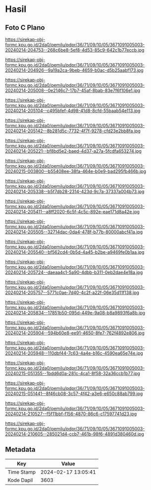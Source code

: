 # Hasil

## Foto C Plano

https://sirekap-obj-formc.kpu.go.id/2da0/pemilu/pdpr/36/71/09/10/05/3671091005003-20240214-204753--268c6be8-5ef8-4d53-85c9-642c1b77eccb.jpg

https://sirekap-obj-formc.kpu.go.id/2da0/pemilu/pdpr/36/71/09/10/05/3671091005003-20240214-204926--9a19a2ca-9beb-4659-b0ac-d5b25aabf173.jpg

https://sirekap-obj-formc.kpu.go.id/2da0/pemilu/pdpr/36/71/09/10/05/3671091005003-20240214-205008--0e2146c7-17b7-45af-8bab-83e7f6f106e1.jpg

https://sirekap-obj-formc.kpu.go.id/2da0/pemilu/pdpr/36/71/09/10/05/3671091005003-20240214-205104--c495bfef-4d98-41d8-8cfd-55baab54e113.jpg

https://sirekap-obj-formc.kpu.go.id/2da0/pemilu/pdpr/36/71/09/10/05/3671091005003-20240214-205142--8b281d5c-7732-4f7f-9278-cfd23e2bb8fa.jpg

https://sirekap-obj-formc.kpu.go.id/2da0/pemilu/pdpr/36/71/09/10/05/3671091005003-20240214-205221--bf8bd5e2-baed-4d37-a27a-5fcdfa653274.jpg

https://sirekap-obj-formc.kpu.go.id/2da0/pemilu/pdpr/36/71/09/10/05/3671091005003-20240215-003800--b55408ee-38fa-464e-b0e9-bad295fb466b.jpg

https://sirekap-obj-formc.kpu.go.id/2da0/pemilu/pdpr/36/71/09/10/05/3671091005003-20240214-205338--b5f7db28-2314-423d-9c7a-37337a004b73.jpg

https://sirekap-obj-formc.kpu.go.id/2da0/pemilu/pdpr/36/71/09/10/05/3671091005003-20240214-205411--a8ff2020-6c5f-4c5c-892e-eae171d8a42e.jpg

https://sirekap-obj-formc.kpu.go.id/2da0/pemilu/pdpr/36/71/09/10/05/3671091005003-20240214-205505--32714dac-0da4-478f-b77b-80000abcf41a.jpg

https://sirekap-obj-formc.kpu.go.id/2da0/pemilu/pdpr/36/71/09/10/05/3671091005003-20240214-205540--bf562cd4-0b5d-4a45-b2be-a9469fe0b1aa.jpg

https://sirekap-obj-formc.kpu.go.id/2da0/pemilu/pdpr/36/71/09/10/05/3671091005003-20240214-205724--daeaa4c1-5a90-4dbb-b311-0eb2dae4e18a.jpg

https://sirekap-obj-formc.kpu.go.id/2da0/pemilu/pdpr/36/71/09/10/05/3671091005003-20240214-205757--5771c0ae-7d40-4c2f-a22f-06e35d11f138.jpg

https://sirekap-obj-formc.kpu.go.id/2da0/pemilu/pdpr/36/71/09/10/05/3671091005003-20240214-205834--17851b50-095d-449e-9a08-b8a9893f6a8b.jpg

https://sirekap-obj-formc.kpu.go.id/2da0/pemilu/pdpr/36/71/09/10/05/3671091005003-20240214-205904--594b60e8-ee91-4650-8fe7-762f4892e806.jpg

https://sirekap-obj-formc.kpu.go.id/2da0/pemilu/pdpr/36/71/09/10/05/3671091005003-20240214-205948--110dbf44-7c63-4a4e-b16c-4590ea65e74e.jpg

https://sirekap-obj-formc.kpu.go.id/2da0/pemilu/pdpr/36/71/09/10/05/3671091005003-20240215-051355--1bdd6d0a-281c-4ca1-8f58-32a36ccb1b77.jpg

https://sirekap-obj-formc.kpu.go.id/2da0/pemilu/pdpr/36/71/09/10/05/3671091005003-20240215-051441--8f46cb08-3c57-4f42-a3e6-e650c88ab799.jpg

https://sirekap-obj-formc.kpu.go.id/2da0/pemilu/pdpr/36/71/09/10/05/3671091005003-20240214-210527--f5f11bbf-f156-4870-86c6-c17597741d23.jpg

https://sirekap-obj-formc.kpu.go.id/2da0/pemilu/pdpr/36/71/09/10/05/3671091005003-20240214-210605--285021d4-ccb7-461b-98f6-4891d380460d.jpg


## Metadata

| Key        | Value               |
| ---------- | ------------------- |
| Time Stamp | 2024-02-17 13:05:41 |
| Kode Dapil | 3603                |



